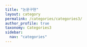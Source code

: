 ```yaml
---
title: "논문구현"
layout: category
permalink: /categories/categories3/
author_profile: true
taxonomy: Categories3
sidebar:
  nav: "categories"
---
```

